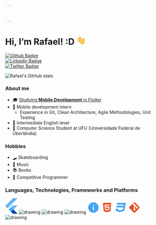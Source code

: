 ```yaml
---


---
```


<h1 id="hi-im-rafael-d">Hi, I’m Rafael! :D <img src="https://github.com/LeonardoYz/LeonardoYz/blob/main/assets/Hi.gif" width="30"></h1>
<p><a href="https://github.com/rafabm90"><img src="https://img.shields.io/badge/-Github-000?style=flat-square&amp;logo=Github&amp;logoColor=white&amp;link=https://github.com/fagnerpsantos" alt="Github Badge"></a><br>
<a href="https://www.linkedin.com/in/rafael-borges-3025b719b/"><img src="https://img.shields.io/badge/-LinkedIn-blue?style=flat-square&amp;logo=Linkedin&amp;logoColor=white&amp;link=https://www.linkedin.com/in/fagnerpsantos/" alt="Linkedin Badge"></a><br>
<a href="https://twitter.com/fael_04"><img src="https://img.shields.io/badge/-Twitter-1ca0f1?style=flat-square&amp;labelColor=1ca0f1&amp;logo=twitter&amp;logoColor=white&amp;link=https://twitter.com/fagnerpsantos" alt="Twitter Badge"></a></p>

![Rafael's GitHub stats](https://github-readme-stats.vercel.app/api?username=rafabm90&show_icons=true&theme=radical)

<h3 id="about-me">About me</h3>

* :mortar_board: [Studying **Mobile Development** in Flutter](https://github.com/rafabm90)
* :iphone: Mobile development intern
  * Experience in Git, Clean Architecture, Agile Methodologies, Unit Testing 
* :closed_book: Intermediate English level
* :school_satchel: Computer Science Student at UFU (Universidade Federal de Uberlândia)

<h3>Hobbies</h3>

* 🛹 Skateboarding
* 🎸 Music
* 📚 Books
* 🎈 Competitive Programmer

<h3>Languages, Technologies, Frameworks and Platforms</h3>

<span>
<img src="https://github.com/amandewatnitrr/amandewatnitrr/blob/main/imgs/flutter.svg" alt="drawing" width="40"/>
<img src="https://github.com/amandewatnitrr/amandewatnitrr/blob/main/imgs/dart.svg" alt="drawing" width="40"/>
<img src="https://github.com/amandewatnitrr/amandewatnitrr/blob/main/imgs/c.svg" alt="drawing" width="40"/>
<img src="https://github.com/amandewatnitrr/amandewatnitrr/blob/main/imgs/mysql-6.svg" alt="drawing" width="40"/>
<img src="https://github.com/amandewatnitrr/amandewatnitrr/blob/main/imgs/readme.svg" alt="drawing" width="40"/>
<img src="https://github.com/amandewatnitrr/amandewatnitrr/blob/main/imgs/html.svg" alt="drawing" width="40"/>
<img src="https://github.com/amandewatnitrr/amandewatnitrr/blob/main/imgs/css.svg" alt="drawing" width="40"/>
<img src="https://github.com/amandewatnitrr/amandewatnitrr/blob/main/imgs/git.svg" alt="drawing" width="40"/>
<img src="https://github.com/amandewatnitrr/amandewatnitrr/blob/main/imgs/visual-studio-code.svg" alt="drawing" width="40"/>
  </span>




